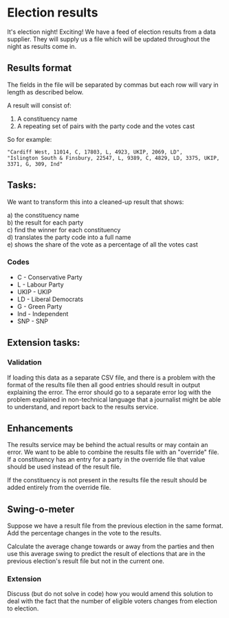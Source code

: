 # Election results

It's election night! Exciting! We have a feed of election results from a data supplier. They will supply us a file which will be updated throughout the night as results come in.

## Results format

The fields in the file will be separated by commas but each row will vary in length as described below.

A result will consist of:

1. A constituency name
2. A repeating set of pairs with the party code and the votes cast

So for example:

    "Cardiff West, 11014, C, 17803, L, 4923, UKIP, 2069, LD",
    "Islington South & Finsbury, 22547, L, 9389, C, 4829, LD, 3375, UKIP, 3371, G, 309, Ind"


## Tasks:
We want to transform this into a cleaned-up result that shows:

a) the constituency name  
b) the result for each party  
c) find the winner for each constituency  
d) translates the party code into a full name  
e) shows the share of the vote as a percentage of all the votes cast  

### Codes

* C - Conservative Party
* L - Labour Party
* UKIP - UKIP
* LD - Liberal Democrats
* G - Green Party
* Ind - Independent
* SNP - SNP


## Extension tasks:

### Validation

If loading this data as a separate CSV file, and there is a problem with the format of the results file then all good entries should result in output explaining the error. The error should go to a separate error log with the problem explained in non-technical language that a journalist might be able to understand, and report back to the results service.

## Enhancements

The results service may be behind the actual results or may contain an error. We want to be able to combine the results file with an "override" file. If a constituency has an entry for a party in the override file that value should be used instead of the result file.

If the constituency is not present in the results file the result should be added entirely from the override file.

## Swing-o-meter

Suppose we have a result file from the previous election in the same format. Add the percentage changes in the vote to the results.

Calculate the average change towards or away from the parties and then use this average swing to predict the result of elections that are in the previous election's result file but not in the current one.

### Extension

Discuss (but do not solve in code) how you would amend this solution to deal with the fact that the number of eligible voters changes from election to election.
